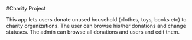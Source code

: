 #Charity Project

This app lets users donate unused household (clothes, toys, books etc) to charity organizations. The user can browse his/her donations and change statuses. The admin can browse all donations and users and edit them.

